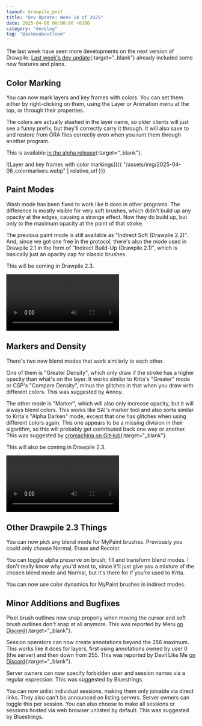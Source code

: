 ```yaml
---
layout: drawpile_post
title: "Dev Update: Week 14 of 2025"
date: 2025-04-06 00:00:00 +0200
category: "devblog"
tag: "@askmeaboutloom"
---
```


The last week have seen more developments on the next version of Drawpile. [Last week's dev update](/devblog/2025/03/30/dev-update){:target="_blank"} already included some new features and plans.

## Color Marking

You can now mark layers and key frames with colors. You can set them either by right-clicking on them, using the Layer or Animation menu at the top, or through their properties.

The colors are actually stashed in the layer name, so older clients will just see a funny prefix, but they'll correctly carry it through. It will also save to and restore from ORA files correctly even when you runt them through another program.

This is available [in the alpha release](https://github.com/drawpile/Drawpile/releases/tag/continuous){:target="_blank"}.

![Layer and key frames with color markings]({{ "/assets/img/2025-04-06_colormarkers.webp" | relative_url }})

## Paint Modes

Wash mode has been fixed to work like it does in other programs. The difference is mostly visible for very soft brushes, which didn't build up any opacity at the edges, causing a strange effect. Now they do build up, but only to the maximum opacity at the point of that stroke.

The previous paint mode is still available as "Indirect Soft (Drawpile 2.2)". And, since we got one free in the protocol, there's also the mode used in Drawpile 2.1 in the form of "Indirect Build-Up (Drawpile 2.1)", which is basically just an opacity cap for classic brushes.

This will be coming in Drawpile 2.3.

<video controls>
  <source src="{{ "/assets/vid/2025-04-06_paintmodes.mp4" | relative_url }}" type="video/mp4"/>
</video>

## Markers and Density

There's two new blend modes that work similarly to each other.

One of them is "Greater Density", which only draw if the stroke has a higher opacity than what's on the layer. It works similar to Krita's "Greater" mode or CSP's "Compare Density", minus the glitches in that when you draw with different colors. This was suggested by Annoy.

The other mode is "Marker", which will also only increase opacity, but it will always blend colors. This works like SAI's marker tool and also sorta similar to Krita's "Alpha Darken" mode, except that one has glitches when using different colors again. This one appears to be a missing division in their algorithm, so this will probably get contributed back one way or another. This was suggested by [cromachina on GitHub](https://github.com/drawpile/Drawpile/issues/1446){:target="_blank"}.

This will also be coming in Drawpile 2.3.

<video controls>
  <source src="{{ "/assets/vid/2025-04-06_greatermarker.mp4" | relative_url }}" type="video/mp4"/>
</video>

## Other Drawpile 2.3 Things

You can now pick any blend mode for MyPaint brushes. Previously you could only choose Normal, Erase and Recolor.

You can toggle alpha preserve on brush, fill and transform blend modes. I don't really know why you'd want to, since it'll just give you a mixture of the chosen blend mode and Normal, but it's there for if you're used to Krita.

You can now use color dynamics for MyPaint brushes in indirect modes.

## Minor Additions and Bugfixes

Pixel brush outlines now snap properly when moving the cursor and soft brush outlines don't snap at all anymore. This was reported by Meru [on Discord](https://drawpile.net/discord/){:target="_blank"}.

Session operators can now create annotations beyond the 256 maximum. This works like it does for layers, first using annotations owned by user 0 (the server) and then down from 255. This was reported by Devil Like Me [on Discord](https://drawpile.net/discord/){:target="_blank"}.

Server owners can now specify forbidden user and session names via a regular expression. This was suggested by Bluestrings.

You can now unlist individual sessions, making them only joinable via direct links. They also can't be announced on listing servers. Server owners can toggle this per session. You can also choose to make all sessions or sessions hosted via web browser unlisted by default. This was suggested by Bluestrings.
